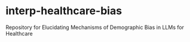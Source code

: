 # interp-healthcare-bias
Repository for Elucidating Mechanisms of Demographic Bias  in LLMs for Healthcare
